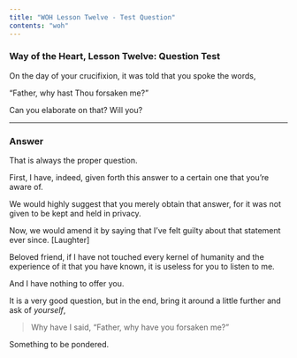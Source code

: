 ```yaml
---
title: "WOH Lesson Twelve - Test Question"
contents: "woh"
---
```


### Way of the Heart, Lesson Twelve: Question Test

On the day of your crucifixion, it was told that you spoke the words,

“Father, why hast Thou forsaken me?” 

Can you elaborate on that? Will you?

---

### Answer

That is always the proper question. 

First, I have, indeed, given forth this answer to a certain one that
you’re aware of.

We would highly suggest that you merely obtain that answer, for it was
not given to be kept and held in privacy.

Now, we would amend it by saying that I’ve
felt guilty about that statement ever since. [Laughter]

Beloved friend, if I have not touched every kernel of humanity and the
experience of it that you have known, it is useless for you to listen to
me.

And I have nothing to offer you.

It is a very good question, but in the end, bring it around a little
further and ask of *yourself*,

> Why have I said, “Father, why have you forsaken me?”

Something to be pondered.

